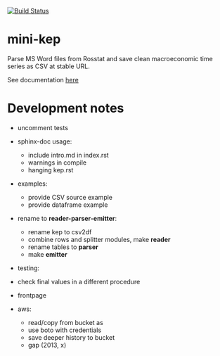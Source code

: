 [![Build Status](https://travis-ci.org/epogrebnyak/mini-kep.svg?branch=master)](https://travis-ci.org/epogrebnyak/mini-kep) 

# mini-kep
Parse MS Word files from Rosstat and save clean macroeconomic time series as CSV at stable URL.

See documentation [here](http://mini-kep-docs.s3-website-eu-west-1.amazonaws.com)

# Development notes

- uncomment tests

- sphinx-doc usage:
  - include intro.md in index.rst
  - warnings in compile
  - hanging kep.rst
   
- examples:
  - provide CSV source example
  - provide dataframe example
 
- rename to **reader-parser-emitter**:
  - rename kep to csv2df
  - combine rows and splitter modules, make **reader**
  - rename tables to **parser**
  - make **emitter**
  
- testing:
 - check final values in a different procedure 
 
- frontpage
 
- aws:
  - read/copy from bucket as
  - use boto with credentials 
  - save deeper history to bucket
  - gap (2013, x)
